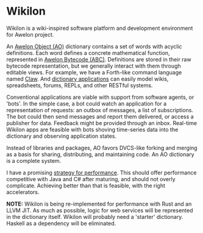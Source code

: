 Wikilon
=======

Wikilon is a wiki-inspired software platform and development environment for Awelon project.

An [Awelon Object (AO)](docs/AboutAO.md) dictionary contains a set of words with acyclic definitions. Each word defines a concrete mathematical function, represented in [Awelon Bytecode (ABC)](docs/AboutABC.md). Definitions are stored in their raw bytecode representation, but we generally interact with them through editable views. For example, we have a Forth-like command language named [Claw](docs/CommandLine.md). And [dictionary applications](docs/ApplicationModel.md) can easily model wikis, spreadsheets, forums, REPLs, and other RESTful systems.

Conventional applications are viable with support from software agents, or 'bots'. In the simple case, a bot could watch an application for a representation of requests: an outbox of messages, a list of subscriptions. The bot could then send messages and report them delivered, or access a publisher for data. Feedback might be provided through an inbox. Real-time Wikilon apps are feasible with bots shoving time-series data into the dictionary and observing application states.

Instead of libraries and packages, AO favors DVCS-like forking and merging as a basis for sharing, distributing, and maintaining code. An AO dictionary is a complete system.

I have a promising [strategy for performance](docs/Performance.md). This should offer performance competitive with Java and C# after maturing, and should not overly complicate. Achieving better than that is feasible, with the right accelerators.

**NOTE:** Wikilon is being re-implemented for performance with Rust and an LLVM JIT. As much as possible, logic for web services will be represented in the dictionary itself. Wikilon will probably need a 'starter' dictionary. Haskell as a dependency will be eliminated.

